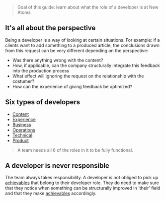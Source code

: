 > Goal of this guide: learn about what the role of a developer is at New Atoms

## It's all about the perspective

Being a developer is a way of looking at certain situations.
For example: if a clients want to add something to a produced article, the conclusions drawn from this request can be very different depending on the perspective:
* Was there anything wrong with the content?
* How, if applicable, can the company structurally integrate this feedback into the production process
* What effect will ignoring the request on the relationship with the costumer?
* How can the experience of giving feedback be optimized?

## Six types of developers

* [Content](https://github.com/newatoms/newatoms/blob/gh-pages/internal/jobs/content.md)
* [Experience](https://github.com/newatoms/newatoms/blob/gh-pages/internal/jobs/experience.md)
* [Business](https://github.com/newatoms/newatoms/blob/gh-pages/internal/jobs/business.md)
* [Operations](https://github.com/newatoms/newatoms/blob/gh-pages/internal/jobs/operations.md)
* [Technical](https://github.com/newatoms/newatoms/blob/gh-pages/internal/jobs/technical.md)
* [Product](https://github.com/newatoms/newatoms/blob/gh-pages/internal/jobs/product.md)

> A team needs all 6 of the roles in it to be fully functional.

## A developer is never responsible

The team always takes responsibility. A developer is not obliged to pick up [achievables](../glossary/achievable.md) that belong to their developer role. They do need to make sure that they notice when something can be structurally improved in 'their' field and that they make [achievables](../glossary/achievable.md) accordingly.
